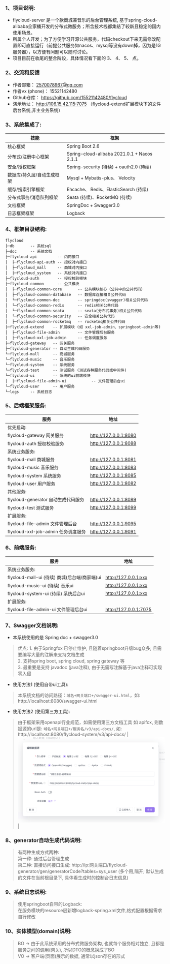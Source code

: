 
### 1、项目说明:
- flycloud-server 是一个款商城兼音乐的后台管理系统, 基于spring-cloud-alibaba全家桶开发的分布式微服务；所含技术栈都集结了较新且稳定的国内使用场景。
- 所属个人开发；为了方便学习开源公共服务，代码checkout下来无需修改配置即可直接运行（前提公共服务如nacos、mysql等没有down掉，因为是1G服务器），以方便有问题可以随时讨论。
- 项目目前在收尾的整合阶段，具体情况看下面的 3、 4、 5、 点。


### 2、交流和反馈
- 作者邮箱：        2570078967@qq.com
- 作者vx (phone)： 15521142480
- Github仓库：     https://github.com/15521142480/flycloud
- 演示地址：        http://106.15.42.115:7075 （flycloud-extend扩展模块下的文件后台系统,非主业务系统）


### 3、系统集成了:

| 技能             | 框架                                       |
|----------------|------------------------------------------|
| 核心框架           | Spring Boot 2.6                          |
| 分布式/注册中心框架     | Spring-cloud-alibaba 2021.0.1 + Nacos 2.1.1 |
| 安全/授权框架        | Spring-security (待续) + oauth2.0 (待续)     |
| 数据库/持久层/自动生成框架 | Mysql + Mybatis-plus、 Velocity           |
| 缓存/搜索引擎框架      | Ehcache、 Redis、ElasticSearch (待续)         |
| 分布式事务/消息队列框架   | Seata (待续)、RocketMQ (待续)       |
| 文档框架           | SpringDoc + Swagger3.0                   |
| 日志框架框架         | Logback                                  |


### 4、框架目录结构:
```
flycloud
├─db       -- 系统sql
├─doc      -- 系统文档
├─flycloud-api         -- 内网接口
│  ├─flycloud-api-auth -- 授权对内接口
│  ├─flycloud_mall     -- 商城对内接口
│  ├─flycloud_system   -- 系统对内接口
├─flycloud-auth        -- 授权校验模块
├─flycloud-common      -- 公共模块
│  ├─flycloud-common-core       -- 公共模块核心（公共中的公共代码）
│  ├─flycloud-common-database   -- 数据库连接相关公共代码
│  └─flycloud-common-doc        -- springdoc(swagger)相关公共代码
│  └─flycloud-common-redis      -- redis相关公共代码
│  └─flycloud-common-seata      -- seata(分布式事务)相关公共代码
│  └─flycloud-common-security   -- 安全相关公共代码
│  ├─flycloud-common-rocketmq   -- rocketmq相关公共代码
├─flycloud-extend    -- 扩展模块 (如 xxl-job-admin、springboot-admin等)
│  ├─flycloud-file-admin        -- 文件管理后台服务
│  ├─flycloud-xxl-job-admin     -- 任务调度服务
├─flycloud-gateway   -- 网关服务
├─flycloud-generator -- 自动生成代码服务
└─flycloud-mall      -- 商城服务
└─flycloud-music     -- 音乐服务
└─flycloud-system    -- 系统服务
└─flycloud-test      -- 测试服务 (测试各种服务代码或中间件)
└─flycloud-ui        -- 系统的ui前端模块
│  ├─flycloud-file-admin-ui           -- 文件管理后台ui
└─flycloud-user      -- 用户服务 
└─logs     -- 系统日志 
```


### 5、后端框架服务:
| 服务                                | 地址                    |
|-----------------------------------|-----------------------|
| 优先启动:                             |
| flycloud-gateway     网关服务         | http://127.0.0.1:8080 |
| flycloud-auth        授权校验服务       | http://127.0.0.1:8088 |
| 系统业务服务:                           |
| flycloud-mall        商城服务         | http://127.0.0.1:8081 |
| flycloud-music       音乐服务         | http://127.0.0.1:8083 |
| flycloud-system      系统服务         | http://127.0.0.1:8085 |
| flycloud-user        用户服务         | http://127.0.0.1:8082 |
| 其他服务:                             |
| flycloud-generator   自动生成代码服务     | http://127.0.0.1:8089 |
| flycloud-test        测试服务         | http://127.0.0.1:8099 |
| 扩展服务:                             |
| flycloud-file-admin   文件管理后台      | http://127.0.0.1:9095 |
| flycloud-xxl-job-admin     任务调度服务 | http://127.0.0.1:9091 |


### 6、前端服务:
| 服务                                        | 地址                    |
|-------------------------------------------|-----------------------|
| 系统业务服务:                                   |
| flycloud-mall-ui (待续)       商城(后台端/商家端)ui | http://127.0.0.1:xxx  |
| flycloud-music-ui (待续)      音乐ui              | http://127.0.0.1:xxx  |
| flycloud-system-ui (待续)     系统后台ui            | http://127.0.0.1:xxx  |
| 扩展服务:                                     |
| flycloud-file-admin-ui   文件管理后台ui         | http://127.0.0.1:7075 |


### 7、Swagger文档说明:
-  本系统使用的是 Spring doc + swagger3.0
>   优点: 1. 由于Springfox 已停止维护, 且随着springboot升级bug众多; 且需要编写大量的注解来支持文档生成
>      <br>  2. 支持spring boot, spring cloud, spring gateway 等
>      <br>  3. 最重要是支持 javadoc (java注释), 由于无需写注解基于java注释可实现零入侵
-  使用方法1 (使用自带ui工具):
>    本系统文档的访问路径：`域名+网关端口+/swagger-ui.html`，如: http://localhost:8080/swagger-ui.html
-  使用方法2 (使用第三方工具):
>   由于框架采用openapi行业规范，如需使用第三方文档工具 如 apifox, 则数据源的url是: `域名+网关端口+/服务名/v3/api-docs/`, 如: http://localhost:8080/flycloud-system/v3/api-docs/
> | ![输入图片说明](https://github.com/15521142480/flycloud/blob/7996bf17103b53774015b516e2c55edf13ee3cee/doc/swagger/img.png "屏幕截图") |


### 8、generator自动生成代码说明:
>   有两种生成方式两种:
>   <br> 第一种: 通过后台管理生成
>   <br> 第二种: 直接访问接口生成: http://ip:网关端口/flycloud-generator/gen/generatorCode?tables=sys_user  (多个用,隔开; 默认生成的文件在当前根目录下, 具体看生成时的控制台日志信息)


### 9、系统日志说明:
>   使用springboot自带的Logback:
>   <br> 在服务模块的resource层新增logback-spring.xml文件,格式配置根据需求自行修改


### 10、实体模型(domain)说明:
>   BO -> 由于此系统采用的分布式微服务架构, 也就每个服务相对独立, 且都是服务之间的调用(网关), 所以DTO的概念换成了BO
>   <br> VO -> 客户端(页面)展示的数据, 通常以json存在的形式
